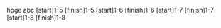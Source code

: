 hoge
abc
[start]1-5
[finish]1-5
[start]1-6
[finish]1-6
[start]1-7
[finish]1-7
[start]1-8
[finish]1-8
